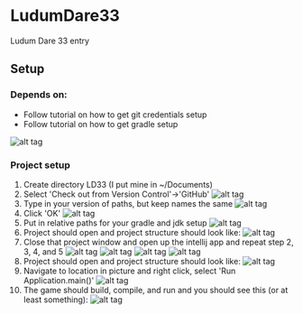 # LudumDare33
Ludum Dare 33 entry

## Setup
### Depends on:
* Follow tutorial on how to get git credentials setup
* Follow tutorial on how to get gradle setup

![alt tag](https://github.com/Kenoshen/LudumDare33/blob/master/help/project/01.png)
### Project setup
1. Create directory LD33 (I put mine in ~/Documents)
2. Select 'Check out from Version Control'->'GitHub'
![alt tag](https://github.com/Kenoshen/LudumDare33/blob/master/help/project/01.png)
3. Type in your version of paths, but keep names the same
![alt tag](https://github.com/Kenoshen/LudumDare33/blob/master/help/project/02.png)
4. Click 'OK'
![alt tag](https://github.com/Kenoshen/LudumDare33/blob/master/help/project/03.png)
5. Put in relative paths for your gradle and jdk setup
![alt tag](https://github.com/Kenoshen/LudumDare33/blob/master/help/project/04.png)
6. Project should open and project structure should look like:
![alt tag](https://github.com/Kenoshen/LudumDare33/blob/master/help/project/05.png)
7. Close that project window and open up the intellij app and repeat step 2, 3, 4, and 5
![alt tag](https://github.com/Kenoshen/LudumDare33/blob/master/help/project/06.png)
![alt tag](https://github.com/Kenoshen/LudumDare33/blob/master/help/project/07.png)
![alt tag](https://github.com/Kenoshen/LudumDare33/blob/master/help/project/08.png)
![alt tag](https://github.com/Kenoshen/LudumDare33/blob/master/help/project/09.png)
8. Project should open and project structure should look like:
![alt tag](https://github.com/Kenoshen/LudumDare33/blob/master/help/project/10.png)
9. Navigate to location in picture and right click, select 'Run Application.main()'
![alt tag](https://github.com/Kenoshen/LudumDare33/blob/master/help/project/11.png)
10. The game should build, compile, and run and you should see this (or at least something):
![alt tag](https://github.com/Kenoshen/LudumDare33/blob/master/help/project/12.png)
